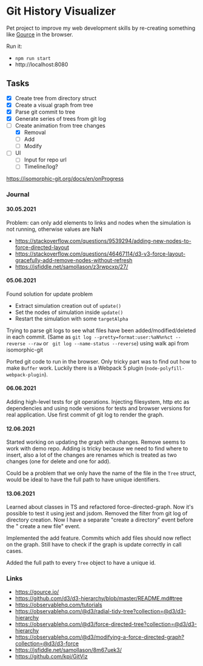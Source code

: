 # Git History Visualizer

Pet project to improve my web development skills by re-creating something like [Gource](https://gource.io/) in the
browser.

Run it:

- `npm run start`
- http://localhost:8080

## Tasks

- [x] Create tree from directory struct
- [x] Create a visual graph from tree
- [x] Parse git commit to tree
- [x] Generate series of trees from git log
- [ ] Create animation from tree changes
  - [x] Removal
  - [ ] Add
  - [ ] Modify
- [ ] UI
  - [ ] Input for repo url
  - [ ] Timeline/log?

https://isomorphic-git.org/docs/en/onProgress
    
### Journal

#### 30.05.2021

Problem: can only add elements to links and nodes when the simulation is not running, otherwise values are NaN

- https://stackoverflow.com/questions/9539294/adding-new-nodes-to-force-directed-layout
- https://stackoverflow.com/questions/46467114/d3-v3-force-layout-gracefully-add-remove-nodes-without-refresh
- https://jsfiddle.net/samollason/z3rwpcxp/27/

#### 05.06.2021

Found solution for update problem

- Extract simulation creation out of `update()`
- Set the nodes of simulation inside `update()`
- Restart the simulation with some `targetAlpha`

Trying to parse git logs to see what files have been added/modified/deleted in each commit.
(Same as `git log --pretty=format:user:%aN%n%ct --reverse --raw` or ` git log --name-status --reverse`) using walk api
from isomorphic-git

Ported git code to run in the browser. Only tricky part was to find out how to make `Buffer` work. Luckily there is a
Webpack 5 plugin (`node-polyfill-webpack-plugin`).

#### 06.06.2021

Adding high-level tests for git operations. Injecting filesystem, http etc as dependencies and using node versions for
tests and browser versions for real application. Use first commit of git log to render the graph.

#### 12.06.2021

Started working on updating the graph with changes. Remove seems to work with demo repo. Adding is tricky because we
need to find where to insert, also a lot of the changes are renames which is treated as two changes (one for delete and
one for add).

Could be a problem that we only have the name of the file in the `Tree` struct, would be ideal to have the full path to
have unique identifiers.

#### 13.06.2021

Learned about classes in TS and refactored force-directed-graph. Now it's possible to test it using jest and jsdom.
Removed the filter from git log of directory creation. Now I have a separate "create a directory" event before the "
create a new file" event.

Implemented the add feature. Commits which add files should now reflect on the graph. Still have to check if the graph
is update correctly in call cases.

Added the full path to every `Tree` object to have a unique id.

### Links

- https://gource.io/
- https://github.com/d3/d3-hierarchy/blob/master/README.md#tree
- https://observablehq.com/tutorials
- https://observablehq.com/@d3/radial-tidy-tree?collection=@d3/d3-hierarchy
- https://observablehq.com/@d3/force-directed-tree?collection=@d3/d3-hierarchy
- https://observablehq.com/@d3/modifying-a-force-directed-graph?collection=@d3/d3-force
- https://jsfiddle.net/samollason/8m67uek3/
- https://github.com/kpj/GitViz